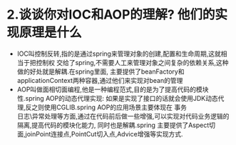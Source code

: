 # 2.谈谈你对IOC和AOP的理解? 他们的实现原理是什么
    
* IOC叫控制反转,指的是通过spring来管理对象的创建,配置和生命周期,这就相当于把控制权
交给了spring,不需要人工来管理对象之间复杂的依赖关系,这种做的好处就是解耦.在spring里面,
主要提供了beanFactory和applicationContext两种容器,通过他们来实现对bean的管理
* AOP叫做面相切面编程,他是一种编程范式,目的是为了提高代码的模块性.spring AOP的动态代理实现:
如果是实现了接口的话就会使用JDK动态代理,反之则使用CGLIB.spring AOP的应用场景主要体现在 事务\
日志\异常处理等方面,通过在代码前后做一些增强,可以实现对代码业务逻辑的隔离,提高代码的模块化能力,
同时也是解耦.spring 主要提供了Aspect切面,joinPoint连接点,PointCut切入点,Advice增强等实现方式.
